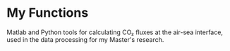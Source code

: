 # My Functions  
Matlab and Python tools for calculating CO₂ fluxes at the air-sea interface, used in the data processing for my Master's research.
